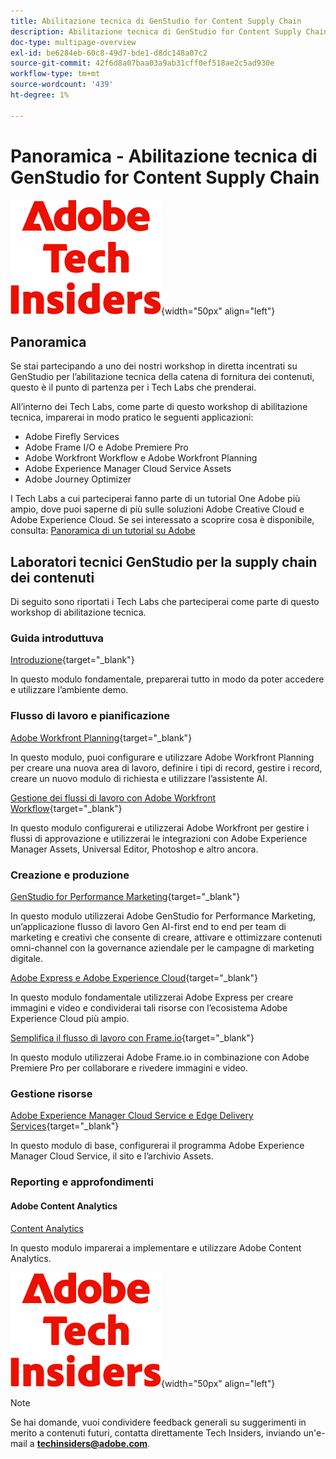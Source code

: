 ```yaml
---
title: Abilitazione tecnica di GenStudio for Content Supply Chain
description: Abilitazione tecnica di GenStudio for Content Supply Chain
doc-type: multipage-overview
exl-id: be6284eb-60c8-49d7-bde1-d8dc148a07c2
source-git-commit: 42f6d8a07baa03a9ab31cff0ef518ae2c5ad930e
workflow-type: tm+mt
source-wordcount: '439'
ht-degree: 1%

---
```


# Panoramica - Abilitazione tecnica di GenStudio for Content Supply Chain

![Informazioni tecniche](./assets/images/techinsiders.png){width="50px" align="left"}

## Panoramica

Se stai partecipando a uno dei nostri workshop in diretta incentrati su GenStudio per l’abilitazione tecnica della catena di fornitura dei contenuti, questo è il punto di partenza per i Tech Labs che prenderai.

All’interno dei Tech Labs, come parte di questo workshop di abilitazione tecnica, imparerai in modo pratico le seguenti applicazioni:

- Adobe Firefly Services
- Adobe Frame I/O e Adobe Premiere Pro
- Adobe Workfront Workflow e Adobe Workfront Planning
- Adobe Experience Manager Cloud Service Assets
- Adobe Journey Optimizer

I Tech Labs a cui parteciperai fanno parte di un tutorial One Adobe più ampio, dove puoi saperne di più sulle soluzioni Adobe Creative Cloud e Adobe Experience Cloud. Se sei interessato a scoprire cosa è disponibile, consulta: [Panoramica di un tutorial su Adobe](./overview.md)

## Laboratori tecnici GenStudio per la supply chain dei contenuti

Di seguito sono riportati i Tech Labs che parteciperai come parte di questo workshop di abilitazione tecnica.

### Guida introduttuva

[Introduzione](./modules/getting-started/gettingstarted/getting-started.md){target="_blank"}

In questo modulo fondamentale, preparerai tutto in modo da poter accedere e utilizzare l’ambiente demo.

### Flusso di lavoro e pianificazione

[Adobe Workfront Planning](./modules/workflow-planning/module1.1/wfplanning.md){target="_blank"}

In questo modulo, puoi configurare e utilizzare Adobe Workfront Planning per creare una nuova area di lavoro, definire i tipi di record, gestire i record, creare un nuovo modulo di richiesta e utilizzare l’assistente AI.

[Gestione dei flussi di lavoro con Adobe Workfront Workflow](./modules/workflow-planning/module1.2/workfront.md){target="_blank"}

In questo modulo configurerai e utilizzerai Adobe Workfront per gestire i flussi di approvazione e utilizzerai le integrazioni con Adobe Experience Manager Assets, Universal Editor, Photoshop e altro ancora.

### Creazione e produzione

[GenStudio for Performance Marketing](./modules/creation-production/module1.3/genstudio.md){target="_blank"}

In questo modulo utilizzerai Adobe GenStudio for Performance Marketing, un’applicazione flusso di lavoro Gen AI-first end to end per team di marketing e creativi che consente di creare, attivare e ottimizzare contenuti omni-channel con la governance aziendale per le campagne di marketing digitale.

[Adobe Express e Adobe Experience Cloud](./modules/creation-production/module1.4/express.md){target="_blank"}

In questo modulo fondamentale utilizzerai Adobe Express per creare immagini e video e condividerai tali risorse con l’ecosistema Adobe Experience Cloud più ampio.

[Semplifica il flusso di lavoro con Frame.io](./modules/creation-production/module1.5/frameio.md){target="_blank"}

In questo modulo utilizzerai Adobe Frame.io in combinazione con Adobe Premiere Pro per collaborare e rivedere immagini e video.

### Gestione risorse

[Adobe Experience Manager Cloud Service e Edge Delivery Services](./modules/asset-mgmt/module2.1/aemcs.md){target="_blank"}

In questo modulo di base, configurerai il programma Adobe Experience Manager Cloud Service, il sito e l’archivio Assets.

### Reporting e approfondimenti

#### Adobe Content Analytics

[Content Analytics](./modules/reporting-insights/content/module3.1/contentanalytics.md)

In questo modulo imparerai a implementare e utilizzare Adobe Content Analytics.

![Informazioni tecniche](./assets/images/techinsiders.png){width="50px" align="left"}

>[!NOTE]
>
>Se hai domande, vuoi condividere feedback generali su suggerimenti in merito a contenuti futuri, contatta direttamente Tech Insiders, inviando un&#39;e-mail a **techinsiders@adobe.com**.
